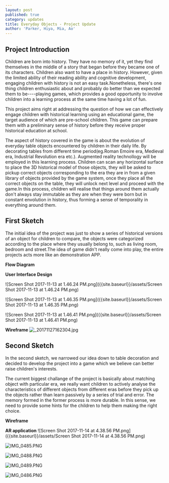 ```yaml
---
layout: post
published: true
category: updates
title: Everyday Objects - Project Update
author: 'Parker, Hiya, Mia, Ao'
---
```

## Project Introduction
Children are born into history. They have no memory of it, yet they find themselves in the middle of a story that began before they became one of its characters. Children also want to have a place in history. However, given the limited ability of their reading ability and cognitive development, engaging children with history is not an easy task.Nonetheless, there's one thing children enthusiastic about and probably do better than we expected them to be----playing games, which provides a good opportunity to involve children into a learning process at the same time having a lot of fun.

This project aims right at addressing the question of how we can effectively engage children with historical learning using an educational game, the target audience of which are pre-school children. This game can prepare them with a preliminary sense of history before they receive proper historical education at school.

The aspect of history covered in the game is about the evolution of everyday table objects encountered by children in their daily life. By decorating tables from different time period(eg.Roman Emoire era, Medieval era, Industrial Revolution era etc.). Augmented reality technollogy will be employed in this learning process. Children can scan any horizontal surface to place the 3D historical model of those objects, they will be asked to pickup correct objects corresponding to the era they are in from a given library of objects provided by the game system, once they place all the correct objects on the table, they will unlock next level and proceed with the game.In this process, children will realise that things around them actually don't always stay immutable as they are when they were born but in constant envolution in history, thus forming a sense of temporality in everything around them.

## First Sketch
The initial idea of the project was just to show a series of historical versions of an object for children to compare, the objects were categorized according to the place where they usually belong to, such as living room, bedroom and street.The idea of game didn't really come into play, the entire projects acts more like an demonstration APP.  

**Flow Diagram**

**User Interface Design**

![Screen Shot 2017-11-13 at 1.46.24 PM.png]({{site.baseurl}}/assets/Screen Shot 2017-11-13 at 1.46.24 PM.png)


![Screen Shot 2017-11-13 at 1.46.35 PM.png]({{site.baseurl}}/assets/Screen Shot 2017-11-13 at 1.46.35 PM.png)


![Screen Shot 2017-11-13 at 1.46.41 PM.png]({{site.baseurl}}/assets/Screen Shot 2017-11-13 at 1.46.41 PM.png)


**Wireframe**
![_20171127162304.jpg]({{site.baseurl}}/assets/_20171127162304.jpg)



## Second Sketch

In the second sketch, we narrowed our idea down to table decoration and decided to develop the project into a game which we believe can better raise children's interests. 

The current biggest challange of the project is basically about matching object with particular era, we really want children to actively analyse the characteristics of different objects from different eras before they pick up the objects rather than learn passively by a series of trial and error. The memory formed in the former process is more durable. In this sense, we need to provide some hints for the children to help them making the right choice. 

**Wireframe**


**AR application**
![Screen Shot 2017-11-14 at 4.38.56 PM.png]({{site.baseurl}}/assets/Screen Shot 2017-11-14 at 4.38.56 PM.png)


![IMG_0485.PNG]({{site.baseurl}}/assets/IMG_0485.PNG)


![IMG_0488.PNG]({{site.baseurl}}/assets/IMG_0488.PNG)


![IMG_0489.PNG]({{site.baseurl}}/assets/IMG_0489.PNG)


![IMG_0486.PNG]({{site.baseurl}}/assets/IMG_0486.PNG)
